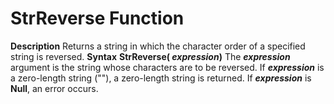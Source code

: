 
# StrReverse Function



 **Description**
Returns a string in which the character order of a specified string is reversed.
 **Syntax**
 **StrReverse( _expression_)**
The  **_expression_** argument is the string whose characters are to be reversed. If **_expression_** is a zero-length string (""), a zero-length string is returned. If **_expression_** is **Null**, an error occurs.
